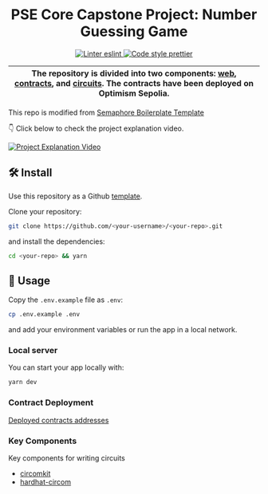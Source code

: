 <h1 align="center">
    PSE Core Capstone Project: Number Guessing Game
</h1>

<p align="center">
    <a href="https://eslint.org/">
        <img alt="Linter eslint" src="https://img.shields.io/badge/linter-eslint-8080f2?style=flat-square&logo=eslint">
    </a>
    <a href="https://prettier.io/">
        <img alt="Code style prettier" src="https://img.shields.io/badge/code%20style-prettier-f8bc45?style=flat-square&logo=prettier">
    </a>
</p>

| The repository is divided into two components: [web](./apps/web), [contracts](./apps/contracts), and [circuits](./apps/circuits). The contracts have been deployed on Optimism Sepolia. |
| --------------------------------------------------------------------------------------------------------------------------------------------------------------------------------------- |

This repo is modified from [Semaphore Boilerplate Template](https://github.com/semaphore-protocol/boilerplate)

👇 Click below to check the project explanation video.

[![Project Explanation Video](http://img.youtube.com/vi/MrhGMfzsAX0/0.jpg)](https://youtu.be/MrhGMfzsAX0 "Project Explanation Video")

## 🛠 Install

Use this repository as a Github [template](https://github.com/semaphore-protocol/boilerplate/generate).

Clone your repository:

```bash
git clone https://github.com/<your-username>/<your-repo>.git
```

and install the dependencies:

```bash
cd <your-repo> && yarn
```

## 📜 Usage

Copy the `.env.example` file as `.env`:

```bash
cp .env.example .env
```

and add your environment variables or run the app in a local network.

### Local server

You can start your app locally with:

```bash
yarn dev
```

### Contract Deployment

[Deployed contracts addresses](./docs/deployed-addresses.md)

### Key Components

Key components for writing circuits

- [circomkit](https://github.com/erhant/circomkit/tree/main)
- [hardhat-circom](https://github.com/projectsophon/hardhat-circom)
